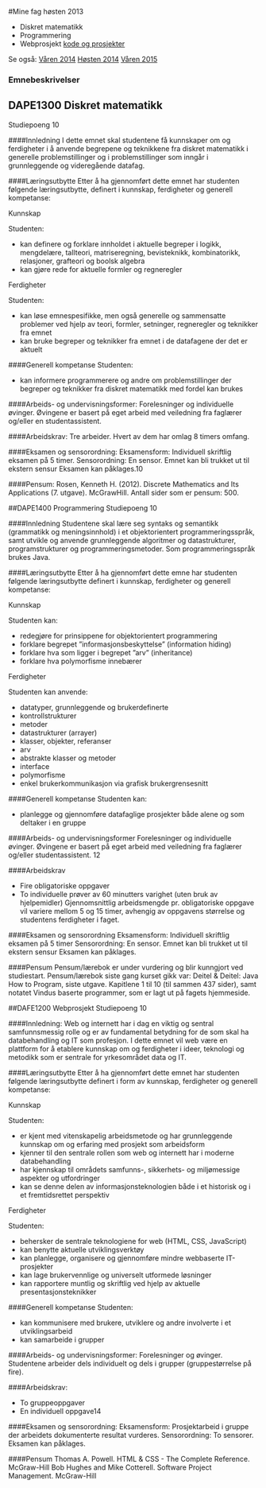 #Mine fag høsten 2013
- Diskret matematikk
- Programmering
- Webprosjekt  [kode og prosjekter](./Webprosjekt/webprosjekt.md)

Se også: [Våren 2014](https://github.com/s165519/Hioa_student/tree/master/V2014/fag2014v.md) [Høsten 2014](https://github.com/s165519/Hioa_student/tree/master/H2014/fag2014h.md) [Våren 2015](https://github.com/s165519/Hioa_student/tree/master/V2015/fag2015v.md)

### Emnebeskrivelser

## DAPE1300 Diskret matematikk
Studiepoeng 10

####Innledning
I dette emnet skal studentene få kunnskaper om og ferdigheter i å anvende begrepene og
teknikkene fra diskret matematikk i generelle problemstillinger og i problemstillinger som
inngår i grunnleggende og videregående datafag.

####Læringsutbytte
Etter å ha gjennomført dette emnet har studenten følgende læringsutbytte, definert i
kunnskap, ferdigheter og generell kompetanse:

Kunnskap

Studenten:
- kan definere og forklare innholdet i aktuelle begreper i logikk, mengdelære, tallteori,
matriseregning, bevisteknikk, kombinatorikk, relasjoner, grafteori og boolsk algebra
- kan gjøre rede for aktuelle formler og regneregler

Ferdigheter

Studenten:
- kan løse emnespesifikke, men også generelle og sammensatte problemer ved hjelp
av teori, formler, setninger, regneregler og teknikker fra emnet
- kan bruke begreper og teknikker fra emnet i de datafagene der det er aktuelt

####Generell kompetanse
Studenten:
- kan informere programmerere og andre om problemstillinger der begreper og
teknikker fra diskret matematikk med fordel kan brukes

####Arbeids- og undervisningsformer:
Forelesninger og individuelle øvinger. Øvingene er basert på eget arbeid med veiledning fra
faglærer og/eller en studentassistent.

####Arbeidskrav:
Tre arbeider. Hvert av dem har omlag 8 timers omfang.

####Eksamen og sensorordning:
Eksamensform: Individuell skriftlig eksamen på 5 timer.
Sensorordning: En sensor. Emnet kan bli trukket ut til ekstern sensur
Eksamen kan påklages.10

####Pensum:
Rosen, Kenneth H. (2012). Discrete Mathematics and Its Applications (7. utgave). McGrawHill.
Antall sider som er pensum: 500. 

##DAPE1400 Programmering
Studiepoeng 10

####Innledning
Studentene skal lære seg syntaks og semantikk (grammatikk og meningsinnhold) i et
objektorientert programmeringsspråk, samt utvikle og anvende grunnleggende algoritmer og
datastrukturer, programstrukturer og programmeringsmetoder. Som programmeringsspråk
brukes Java.

####Læringsutbytte
Etter å ha gjennomført dette emne har studenten følgende læringsutbytte definert i
kunnskap, ferdigheter og generell kompetanse:

Kunnskap

Studenten kan:
- redegjøre for prinsippene for objektorientert programmering
- forklare begrepet ”informasjonsbeskyttelse” (information hiding)
- forklare hva som ligger i begrepet ”arv” (inheritance)
- forklare hva polymorfisme innebærer

Ferdigheter

Studenten kan anvende:
- datatyper, grunnleggende og brukerdefinerte
- kontrollstrukturer
- metoder
- datastrukturer (arrayer)
- klasser, objekter, referanser
- arv
- abstrakte klasser og metoder
- interface
- polymorfisme
- enkel brukerkommunikasjon via grafisk brukergrensesnitt

####Generell kompetanse
Studenten kan:
- planlegge og gjennomføre datafaglige prosjekter både alene og som deltaker i en
gruppe

####Arbeids- og undervisningsformer
Forelesninger og individuelle øvinger. Øvingene er basert på eget arbeid med veiledning fra
faglærer og/eller studentassistent. 12

####Arbeidskrav
- Fire obligatoriske oppgaver
- To individuelle prøver av 60 minutters varighet (uten bruk av hjelpemidler)
Gjennomsnittlig arbeidsmengde pr. obligatoriske oppgave vil variere mellom 5 og 15 timer,
avhengig av oppgavens størrelse og studentens ferdigheter i faget.

####Eksamen og sensorordning
Eksamensform: Individuell skriftlig eksamen på 5 timer
Sensorordning: En sensor. Emnet kan bli trukket ut til ekstern sensur
Eksamen kan påklages.

####Pensum
Pensum/lærebok er under vurdering og blir kunngjort ved studiestart.
Pensum/lærebok siste gang kurset gikk var: Deitel & Deitel: Java How to Program, siste
utgave. Kapitlene 1 til 10 (til sammen 437 sider), samt notatet Vindus baserte programmer,
som er lagt ut på fagets hjemmeside.

##DAFE1200 Webprosjekt
Studiepoeng 10

####Innledning:
Web og internett har i dag en viktig og sentral samfunnsmessig rolle og er av fundamental
betydning for de som skal ha databehandling og IT som profesjon. I dette emnet vil web
være en plattform for å etablere kunnskap om og ferdigheter i ideer, teknologi og metodikk
som er sentrale for yrkesområdet data og IT.

####Læringsutbytte
Etter å ha gjennomført dette emnet har studenten følgende læringsutbytte definert i form av
kunnskap, ferdigheter og generell kompetanse:

Kunnskap

Studenten:
- er kjent med vitenskapelig arbeidsmetode og har grunnleggende kunnskap om og
erfaring med prosjekt som arbeidsform
- kjenner til den sentrale rollen som web og internett har i moderne databehandling
- har kjennskap til områdets samfunns-, sikkerhets- og miljømessige aspekter og
utfordringer
- kan se denne delen av informasjonsteknologien både i et historisk og i et
fremtidsrettet perspektiv

Ferdigheter

Studenten:
- behersker de sentrale teknologiene for web (HTML, CSS, JavaScript)
- kan benytte aktuelle utviklingsverktøy
- kan planlegge, organisere og gjennomføre mindre webbaserte IT-prosjekter
- kan lage brukervennlige og universelt utformede løsninger
- kan rapportere muntlig og skriftlig ved hjelp av aktuelle presentasjonsteknikker

####Generell kompetanse
Studenten:
- kan kommunisere med brukere, utviklere og andre involverte i et utviklingsarbeid
- kan samarbeide i grupper

####Arbeids- og undervisningsformer:
Forelesninger og øvinger. Studentene arbeider dels individuelt og dels i grupper
(gruppestørrelse på fire).

####Arbeidskrav:
- To gruppeoppgaver
- En individuell oppgave14

####Eksamen og sensorordning:
Eksamensform: Prosjektarbeid i gruppe der arbeidets dokumenterte resultat vurderes.
Sensorordning: To sensorer.
Eksamen kan påklages.

####Pensum
Thomas A. Powell. HTML & CSS - The Complete Reference. McGraw-Hill
Bob Hughes and Mike Cotterell. Software Project Management. McGraw-Hill
